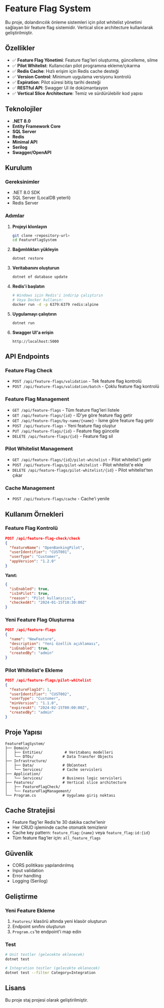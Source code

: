 # Feature Flag System

Bu proje, dolandırıcılık önleme sistemleri için pilot whitelist yönetimi sağlayan bir feature flag sistemidir. Vertical slice architecture kullanılarak geliştirilmiştir.

## Özellikler

- ✅ **Feature Flag Yönetimi**: Feature flag'leri oluşturma, güncelleme, silme
- ✅ **Pilot Whitelist**: Kullanıcıları pilot programına ekleme/çıkarma
- ✅ **Redis Cache**: Hızlı erişim için Redis cache desteği
- ✅ **Version Control**: Minimum uygulama versiyonu kontrolü
- ✅ **Expiration**: Pilot süresi bitiş tarihi desteği
- ✅ **RESTful API**: Swagger UI ile dokümantasyon
- ✅ **Vertical Slice Architecture**: Temiz ve sürdürülebilir kod yapısı

## Teknolojiler

- **.NET 8.0**
- **Entity Framework Core**
- **SQL Server**
- **Redis**
- **Minimal API**
- **Serilog**
- **Swagger/OpenAPI**

## Kurulum

### Gereksinimler

- .NET 8.0 SDK
- SQL Server (LocalDB yeterli)
- Redis Server

### Adımlar

1. **Projeyi klonlayın**
   ```bash
   git clone <repository-url>
   cd FeatureFlagSystem
   ```

2. **Bağımlılıkları yükleyin**
   ```bash
   dotnet restore
   ```

3. **Veritabanını oluşturun**
   ```bash
   dotnet ef database update
   ```

4. **Redis'i başlatın**
   ```bash
   # Windows için Redis'i indirip çalıştırın
   # Veya Docker kullanın:
   docker run -d -p 6379:6379 redis:alpine
   ```

5. **Uygulamayı çalıştırın**
   ```bash
   dotnet run
   ```

6. **Swagger UI'a erişin**
   ```
   http://localhost:5000
   ```

## API Endpoints

### Feature Flag Check
- `POST /api/feature-flags/validation` - Tek feature flag kontrolü
- `POST /api/feature-flags/validation/batch` - Çoklu feature flag kontrolü

### Feature Flag Management
- `GET /api/feature-flags` - Tüm feature flag'leri listele
- `GET /api/feature-flags/{id}` - ID'ye göre feature flag getir
- `GET /api/feature-flags/by-name/{name}` - İsme göre feature flag getir
- `POST /api/feature-flags` - Yeni feature flag oluştur
- `PUT /api/feature-flags/{id}` - Feature flag güncelle
- `DELETE /api/feature-flags/{id}` - Feature flag sil

### Pilot Whitelist Management
- `GET /api/feature-flags/{id}/pilot-whitelist` - Pilot whitelist'i getir
- `POST /api/feature-flags/pilot-whitelist` - Pilot whitelist'e ekle
- `DELETE /api/feature-flags/pilot-whitelist/{id}` - Pilot whitelist'ten çıkar

### Cache Management
- `POST /api/feature-flags/cache` - Cache'i yenile

## Kullanım Örnekleri

### Feature Flag Kontrolü

```json
POST /api/feature-flag-check/check
{
  "featureName": "OpenBankingPilot",
  "userIdentifier": "CUST001",
  "userType": "Customer",
  "appVersion": "1.2.0"
}
```

**Yanıt:**
```json
{
  "isEnabled": true,
  "isInPilot": true,
  "reason": "Pilot kullanıcısı",
  "checkedAt": "2024-01-15T10:30:00Z"
}
```

### Yeni Feature Flag Oluşturma

```json
POST /api/feature-flags
{
  "name": "NewFeature",
  "description": "Yeni özellik açıklaması",
  "isEnabled": true,
  "createdBy": "admin"
}
```

### Pilot Whitelist'e Ekleme

```json
POST /api/feature-flags/pilot-whitelist
{
  "featureFlagId": 1,
  "userIdentifier": "CUST002",
  "userType": "Customer",
  "minVersion": "1.1.0",
  "expiresAt": "2024-02-15T00:00:00Z",
  "createdBy": "admin"
}
```

## Proje Yapısı

```
FeatureFlagSystem/
├── Domain/
│   ├── Entities/          # Veritabanı modelleri
│   └── DTOs/             # Data Transfer Objects
├── Infrastructure/
│   ├── Data/             # DbContext
│   └── Services/         # Cache servisleri
├── Application/
│   └── Services/         # Business logic servisleri
├── Features/             # Vertical slice architecture
│   ├── FeatureFlagCheck/
│   └── FeatureFlagManagement/
└── Program.cs            # Uygulama giriş noktası
```

## Cache Stratejisi

- Feature flag'ler Redis'te 30 dakika cache'lenir
- Her CRUD işleminde cache otomatik temizlenir
- Cache key pattern: `feature_flag:{name}` veya `feature_flag:id:{id}`
- Tüm feature flag'ler için: `all_feature_flags`

## Güvenlik

- CORS politikası yapılandırılmış
- Input validation
- Error handling
- Logging (Serilog)

## Geliştirme

### Yeni Feature Ekleme

1. `Features/` klasörü altında yeni klasör oluşturun
2. Endpoint sınıfını oluşturun
3. `Program.cs`'te endpoint'i map edin

### Test

```bash
# Unit testler (gelecekte eklenecek)
dotnet test

# Integration testler (gelecekte eklenecek)
dotnet test --filter Category=Integration
```

## Lisans

Bu proje staj projesi olarak geliştirilmiştir.

